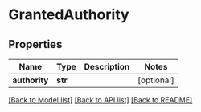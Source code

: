 # GrantedAuthority

## Properties
Name | Type | Description | Notes
------------ | ------------- | ------------- | -------------
**authority** | **str** |  | [optional] 

[[Back to Model list]](../README.md#documentation-for-models) [[Back to API list]](../README.md#documentation-for-api-endpoints) [[Back to README]](../README.md)


